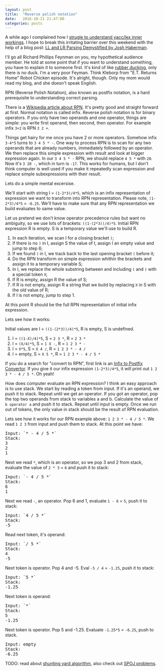 ```yaml
---
layout: post
title:  "Reverse polish notation"
date:   2016-10-21 21:47:00
categories: posts
---
```


A while ago I complained how I [strugle to understand yacc/lex inner workings](/posts/2015/07/09/trouble-with-the-unicorn/).
I hope to break this irritating barrier over this weekend with the help of a blog post:
[LL and LR Parsing Demystified by Josh Haberman](http://blog.reverberate.org/2013/07/ll-and-lr-parsing-demystified.html).

I'll go all Richard Phillips Feynman on you, my hypothetical audience member.
He told at some point that if you want to understand something, you have to explain it to someone first.
It's kind of like [rubber ducking](https://en.wikipedia.org/wiki/Rubber_duck_debugging), only there is no duck.
I'm a very poor Feyman. Think Kleborp from "E.T. Returns Home" Robot Chicken episode.
It's alright, though. Only my mom would read my blog, and she doesn't speak English.

RPN (Reverse Polish Notation), also known as postfix notation, is a hard prerequisite to understanding correct parsing.

There is a [Wikipedia article about RPN](https://en.wikipedia.org/wiki/Reverse_Polish_notation).
It's pretty good and straight forward at first.
Normal notation is called infix.
Reverse polish notation is for binary operators.
If you only have two operands and one operator, things are simple: you write first operand, then second, then operator.
For example infix `3+2` is RPN `3 2 +`.
    
Things get hairy for me once you have 2 or more operators. Somehow infix `3-4*5` turns to `3 4 5 * -`.
One way to process RPN is to scan for any two operands that are already numbers, immediately followed by an operator.
We then replace this simple expression with result and look at bigger expression again.
In our `3 4 5 * -` RPN, we should replace `4 5 *` with `20`. Now it's `3 20 -`, which in turn is `-17`.
This works for humans, but I don't think computer is well used if you make it repeatedly scan expression and replace simple subexpressions with their result.

Lets do a simple mental excersise.

We'll start with string I = `(1-2*3)/4*5`, which is an infix representation of expression we want to transform into RPN representation.
Please note, `(1-2*3)/4*5` = `-6.25`. We'll have to make sure that any RPN representation we build evaluates to same value.

Let us pretend we don't know operator precedence rules but want no ambiguity, so we use lots of brackets: `((1-(2*3))/4)*5`.
Initial RPN expression R is empty. S is a temporary value we'll use to build R.

1. In each iteration, we scan I for a closing bracket `)`;
2. If there is no `)` in I, assign S the value of I, assign I an empty value and jump to step 6;
3. If we found `)` in I, we track back to the last opening bracket `(` before it;
4. Do the RPN transform on simple expression whithin the brackets and assign it to a temporary variable S;
5. In I, we replace the whole substring between and including `(` and `)` with a special token `X`;
6. If R is empty, assign R the value of S;
7. If R is not empty, assign R a string that we build by replacing `X` in S with the old value of R;
8. If I is not empty, jump to step 1.

At this point R should be the full RPN representation of initial infix expression.

Lets see how it works:

Initial values are I = `((1-(2*3))/4)*5`, R is empty, S is undefined.

1. I = `((1-X)/4)*5`, S = `2 3 *`, R = `2 3 *`
2. I = `(X/4)*5`, S = `1 X -`, R = `1 2 3 * -`
3. I = `X*5`, S = `X 4 /`, R = `1 2 3 * - 4 /`
4. I = empty, S = `X 5 *`, R = `1 2 3 * - 4 / 5 *`

If you do a search for "convert to RPN", first link is an
[Infix to Postfix Convertor](http://www.meta-calculator.com/learning-lab/how-to-build-scientific-calculator/infix-to-postifix-convertor.php).
If you give it our infix expression `(1-2*3)/4*5`, it will print out `1 2 3 * - 4 / 5 *`.
Oh yeah!

How does computer evaluate an RPN expression?
I think an easy approach is to use stack.
We start by reading a token from input. If it's an operand, we push it to stack.
Repeat until we get an operator.
If you got an operator, pop the top two operands from stack to variables a and b.
Calculate the value of `b operator a` and push it to stack.
Repeat until input is empty.
Once we run out of tokens, the only value in stack should be the result of RPN evaluation.

Lets see how it works for our RPN example above: `1 2 3 * - 4 / 5 *`.
We read `1 2 3` from input and push them to stack. At this point we have:
<pre>
Input: `* - 4 / 5 *`
Stack:
3
2
1
</pre>
Next we read `*`, which is an operator, so we pop 3 and 2 from stack, evaluate the value of `2 * 3` = `6` and push it to stack:
<pre>
Input: `- 4 / 5 *`
Stack:
6
1
</pre>
Next we read `-`, an operator. Pop 6 and 1, evaluate `1 - 6` = `5`, push it to stack:
<pre>
Input: `4 / 5 *`
Stack:
-5
</pre>
Read next token, it's operand:
<pre>
Input: `/ 5 *`
Stack:
4
-5
</pre>
Next token is operator. Pop 4 and -5. Eval `-5 / 4` = `-1.25`, push it to stack:
<pre>
Input: `5 *`
Stack:
-1.25
</pre>
Next token is operand:
<pre>
Input: `*`
Stack:
5
-1.25
</pre>
Next token is operator. Pop 5 and -1.25. Evaluate `-1.25*5` = `-6.25`, push to stack.
<pre>
Input: empty
Stack:
-6.25
</pre> 

TODO: read about [shunting yard algorithm](http://andreinc.net/2010/10/05/converting-infix-to-rpn-shunting-yard-algorithm/),
also check out [SPOJ problems](http://www.spoj.com/problems/TEST/).
